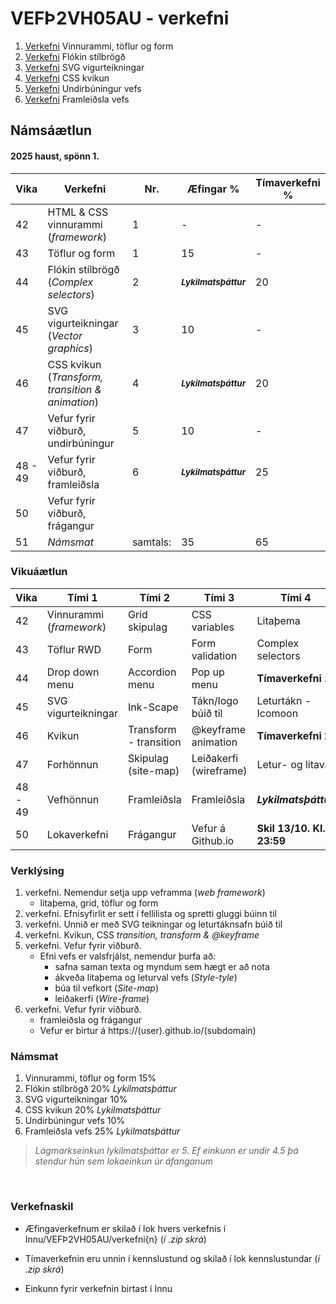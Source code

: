 #  VEFÞ2VH05AU - verkefni

1. [Verkefni](Verkefni-1/) Vinnurammi, töflur og form
1. [Verkefni](Verkefni-2/) Flókin stílbrögð
1. [Verkefni](Verkefni-3/) SVG vigurteikningar
1. [Verkefni](Verkefni-4/) CSS kvikun
1. [Verkefni](Verkefni-5/) Undirbúningur vefs
1. [Verkefni](Verkefni-6/) Framleiðsla vefs

## Námsáætlun

#### 2025 haust, spönn 1.

| Vika  | Verkefni  | Nr. | Æfingar % | Tímaverkefni % |
|---|---|---|---|---|
| 42 | HTML & CSS vinnurammi (_framework_)  | 1 | - | - |
| 43 | Töflur og form  | 1 |  15 | - |  
| 44 | Flókin stílbrögð (_Complex selectors_) | 2 | <sub> **_Lykilmatsþáttur_** </sub>  | 20 |
| 45 | SVG vigurteikningar (_Vector graphics_) | 3 | 10 | - |
| 46 | CSS kvikun (_Transform, transition & animation_) | 4 |  <sub> **_Lykilmatsþáttur_** </sub>  | 20 |
| 47 | Vefur fyrir viðburð, undirbúningur | 5 | 10 | -  |
| 48 - 49 | Vefur fyrir viðburð, framleiðsla | 6 | <sub> **_Lykilmatsþáttur_** </sub>  | 25  |
| 50 | Vefur fyrir viðburð, frágangur |  |  |  |
| 51 | _Námsmat_ | samtals:  | 35 | 65 |

### Vikuáætlun

| Vika | Tími 1  | Tími 2 | Tími 3 | Tími 4 | 
| --- | --- | --- | --- | --- | 
| 42 | Vinnurammi (_framework_) | Grid skipulag | CSS variables | Litaþema | 
| 43 | Töflur RWD | Form | Form validation | Complex selectors |
| 44 | Drop down menu | Accordion menu | Pop up menu | **Tímaverkefni 1** |  
| 45 | SVG vigurteikningar | Ink-Scape | Tákn/logo búið til | Leturtákn - Icomoon | 
| 46 | Kvikun | Transform - transition | @keyframe animation | **Tímaverkefni 2** |
| 47 | Forhönnun | Skipulag (site-map) | Leiðakerfi (wireframe) | Letur- og litaval |
| 48 - 49 | Vefhönnun | Framleiðsla | Framleiðsla |  **_Lykilmatsþáttur_** |  
| 50 | Lokaverkefni |Frágangur | Vefur á Github.io | **Skil 13/10. Kl. 23:59** | 

### Verklýsing

1. verkefni. Nemendur setja upp veframma (_web framework_) 
   - litaþema, grid, töflur og form 
1. verkefni. Efnisyfirlit er sett í fellilista og spretti gluggi búinn til 
1. verkefni. Unnið er með SVG teikningar og leturtáknsafn búið til 
1. verkefni. Kvikun, CSS _transition, transform & @keyframe_ 
1. verkefni. Vefur fyrir viðburð. 
   * Efni vefs er valsfrjálst, nemendur þurfa að:
      * safna saman texta og myndum sem hægt er að nota
      * ákveða litaþema og leturval vefs (_Style-tyle_)
      * búa til vefkort (_Site-map_) 
      * leiðakerfi (_Wire-frame_)
1. verkefni. Vefur fyrir viðburð. 
      * framleiðsla og frágangur
      * Vefur er birtur á https://(user).github.io/(subdomain)

 ### Námsmat

1. Vinnurammi, töflur og form 15% 
1. Flókin stílbrögð 20% _Lykilmatsþáttur_
1. SVG vigurteikningar 10%
1. CSS kvikun 20% _Lykilmatsþáttur_ 
1. Undirbúningur vefs 10% 
1. Framleiðsla vefs 25% _Lykilmatsþáttur_

> _Lágmarkseinkun lykilmatsþáttar er 5. Ef einkunn er undir 4.5 þá stendur hún sem lokaeinkun úr áfanganum_

<p>&nbsp;</p>

### Verkefnaskil 

-  Æfingaverkefnum er skilað í lok hvers verkefnis í Innu/VEFÞ2VH05AU/verkefni{n} (_í .zip skrá_)

-  Tímaverkefnin eru unnin í kennslustund og skilað í lok kennslustundar (_í .zip skrá_) 

-  Einkunn fyrir verkefnin birtast í Innu
   
